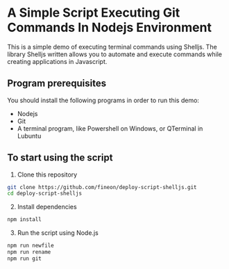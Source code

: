 # A Simple Script Executing Git Commands In Nodejs Environment
This is a simple demo of executing terminal commands using Shelljs. The library Shelljs written allows you to automate and execute commands while creating applications in Javascript. 

## Program prerequisites
You should install the following programs in order to run this demo: 
- Nodejs
- Git
- A terminal program, like Powershell on Windows, or QTerminal in Lubuntu

## To start using the script

1. Clone this repository
```bash
git clone https://github.com/fineon/deploy-script-shelljs.git
cd deploy-script-shelljs
```

2. Install dependencies 
```bash
npm install
```

3. Run the script using Node.js
```bash
npm run newfile
npm run rename
npm run git
```

